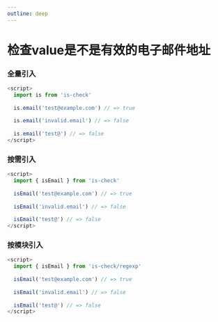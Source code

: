 ```yaml
---
outline: deep
---
```


# 检查value是不是有效的电子邮件地址

### 全量引入
```javascript
<script>
  import is from 'is-check'
  
  is.email('test@example.com') // => true
  
  is.email('invalid.email') // => false
  
  is.email('test@') // => false
</script>
````
### 按需引入
```javascript
<script>
  import { isEmail } from 'is-check'
  
  isEmail('test@example.com') // => true
  
  isEmail('invalid.email') // => false
  
  isEmail('test@') // => false
</script>
````
### 按模块引入
```javascript
<script>
  import { isEmail } from 'is-check/regexp'
  
  isEmail('test@example.com') // => true
  
  isEmail('invalid.email') // => false
  
  isEmail('test@') // => false
</script>
````